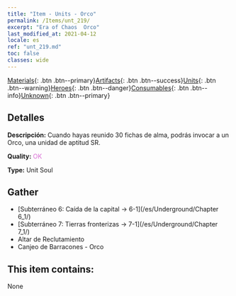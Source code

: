 ```yaml
---
title: "Item - Units - Orco"
permalink: /Items/unt_219/
excerpt: "Era of Chaos  Orco"
last_modified_at: 2021-04-12
locale: es
ref: "unt_219.md"
toc: false
classes: wide
---
```

 [Materials](/es/Items/){: .btn .btn--primary}[Artifacts](/es/Items/Artifacts/){: .btn .btn--success}[Units](/es/Items/Units/){: .btn .btn--warning}[Heroes](/es/Items/Heroes/){: .btn .btn--danger}[Consumables](/es/Items/Consumables/){: .btn .btn--info}[Unknown](/es/Items/Unknown/){: .btn .btn--primary}

## Detalles
 **Descripción:** Cuando hayas reunido 30 fichas de alma, podrás invocar a un Orco, una unidad de aptitud SR.

 **Quality:** <span style="color: #DA70D6">OK</span>

 **Type:** Unit Soul

## Gather

*    [Subterráneo 6: Caída de la capital -> 6-1](/es/Underground/Chapter 6_1/) 
*    [Subterráneo 7: Tierras fronterizas -> 7-1](/es/Underground/Chapter 7_1/) 
*    Altar de Reclutamiento 
*    Canjeo de Barracones - Orco 

## This item contains:

  None

